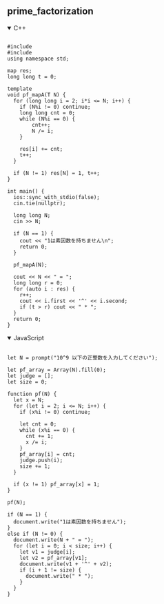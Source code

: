 ## prime_factorization

<details open>
<summary>C++</summary>

<pre><code>
#include <iostream>
#include <map>
using namespace std;

map<long long, long long> res;
long long t = 0;

template <typename T>
void pf_mapA(T N) {
  for (long long i = 2; i*i <= N; i++) {
    if (N%i != 0) continue;
    long long cnt = 0;
    while (N%i == 0) {
        cnt++;
        N /= i;
    }

    res[i] += cnt;
    t++;
  }

  if (N != 1) res[N] = 1, t++;
}

int main() {
  ios::sync_with_stdio(false);
  cin.tie(nullptr);

  long long N;
  cin >> N;

  if (N == 1) {
    cout << "1は素因数を持ちません\n";
    return 0;
  }

  pf_mapA(N);

  cout << N << " = ";
  long long r = 0;
  for (auto i : res) {
    r++;
    cout << i.first << '^' << i.second;
    if (t > r) cout << " * ";
  }
  return 0;
}
</code></pre>
</details>

<details open>
<summary>JavaScript</summary>

<pre><code>
let N = prompt("10^9 以下の正整数を入力してください");

let pf_array = Array(N).fill(0);
let judge = [];
let size = 0;

function pf(N) {
  let x = N;
  for (let i = 2; i <= N; i++) {
    if (x%i != 0) continue;

    let cnt = 0;
    while (x%i == 0) {
      cnt += 1;
      x /= i;
    }
    pf_array[i] = cnt;
    judge.push(i);
    size += 1;
  }

  if (x != 1) pf_array[x] = 1;
}

pf(N);

if (N == 1) {
  document.write("1は素因数を持ちません");
}
else if (N != 0) {
  document.write(N + " = ");
  for (let i = 0; i < size; i++) {
    let v1 = judge[i];
    let v2 = pf_array[v1];
    document.write(v1 + '^' + v2);
    if (i + 1 != size) {
      document.write(" * ");
    }
  }
}
</code></pre>
</details>

